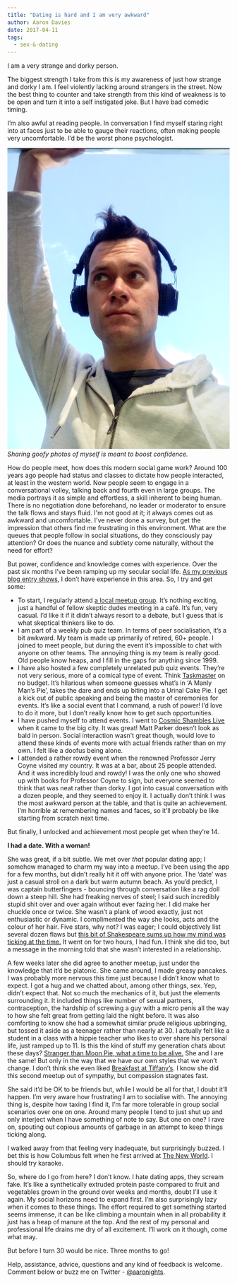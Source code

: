 ```yaml
---
title: "Dating is hard and I am very awkward"
author: Aaron Davies
date: 2017-04-11
tags:
  - sex-&-dating
---
```


I am a very strange and dorky person.

The biggest strength I take from this is my awareness of just how strange and dorky I am. I feel violently lacking around strangers in the street. Now the best thing to counter and take strength from this kind of weakness is to be open and turn it into a self instigated joke. But I have bad comedic timing.

I’m also awful at reading people. In conversation I find myself staring right into at faces just to be able to gauge their reactions, often making people very uncomfortable. I’d be the worst phone psychologist.

[![Sharing goofy photos of myself is meant to boost confidence.](/media/images/blog/IMG_20170410_165227.jpg)](/media/images/blog/IMG_20170410_165227.jpg)
_Sharing goofy photos of myself is meant to boost confidence._

How do people meet, how does this modern social game work? Around 100 years ago people had status and classes to dictate how people interacted, at least in the western world. Now people seem to engage in a conversational volley, talking back and fourth even in large groups. The media portrays it as simple and effortless, a skill inherent to being human. There is no negotiation done beforehand, no leader or moderator to ensure the talk flows and stays fluid. I'm not good at it; it always comes out as awkward and uncomfortable. I've never done a survey, but get the impression that others find me frustrating in this environment. What are the queues that people follow in social situations, do they consciously pay attention? Or does the nuance and subtlety come naturally, without the need for effort?

But power, confidence and knowledge comes with experience. Over the past six months I’ve been ramping up my secular social life. [As my previous blog entry shows](/media/images/blog/01/coming-out-as-an-atheist.html), I don’t have experience in this area. So, I try and get some:

* To start, I regularly attend [a local meetup group](https://www.meetup.com/Palmerston-North-SitP/). It’s nothing exciting, just a handful of fellow skeptic dudes meeting in a café. It’s fun, very casual. I’d like it if it didn’t always resort to a debate, but I guess that is what skeptical thinkers like to do.
* I am part of a weekly pub quiz team. In terms of peer socialisation, it’s a bit awkward. My team is made up primarily of retired, 60+ people. I joined to meet people, but during the event it’s impossible to chat with anyone on other teams. The annoying thing is my team is really good. Old people know heaps, and I fill in the gaps for anything since 1999.
* I have also hosted a few completely unrelated pub quiz events. They’re not very serious, more of a comical type of event. Think [Taskmaster](https://en.wikipedia.org/wiki/Taskmaster_(TV_series)) on no budget. It’s hilarious when someone guesses what’s in ‘A Manly Man’s Pie’, takes the dare and ends up biting into a Urinal Cake Pie. I get a kick out of public speaking and being the master of ceremonies for events. It’s like a social event that I command, a rush of power! I’d love to do it more, but I don’t really know how to get such opportunities.
* I have pushed myself to attend events. I went to [Cosmic Shambles Live](http://cosmicshambles.com/live/cosmicshambleslivetour) when it came to the big city. It was great! Matt Parker doesn’t look as bald in person. Social interaction wasn’t great though, would love to attend these kinds of events more with actual friends rather than on my own. I felt like a doofus being alone.
* I attended a rather rowdy event when the renowned Professor Jerry Coyne visited my country. It was at a bar, about 25 people attended. And it was incredibly loud and rowdy! I was the only one who showed up with books for Professor Coyne to sign, but everyone seemed to think that was neat rather than dorky. I got into casual conversation with a dozen people, and they seemed to enjoy it. I actually don’t think I was the most awkward person at the table, and that is quite an achievement. I’m horrible at remembering names and faces, so it’ll probably be like starting from scratch next time.

But finally, I unlocked and achievement most people get when they’re 14.

**I had a date. With a woman!**

She was great, if a bit subtle. We met over _that_ popular dating app; I somehow managed to charm my way into a meetup. I’ve been using the app for a few months, but didn’t really hit it off with anyone prior. The ‘date’ was just a casual stroll on a dark but warm autumn beach. As you’d predict, I was captain butterfingers - bouncing through conversation like a rag doll down a steep hill. She had freaking nerves of steel; I said such incredibly stupid shit over and over again without ever fazing her. I did make her chuckle once or twice. She wasn’t a plank of wood exactly, just not enthusiastic or dynamic. I complimented the way she looks, acts and the colour of her hair. Five stars, why not? I was eager; I could objectively list several dozen flaws but [this bit of Shakespeare sums up how my mind was ticking at the time.](https://www.poetryfoundation.org/poems-and-poets/poems/detail/50276) It went on for two hours, I had fun. I think she did too, but a message in the morning told that she wasn’t interested in a relationship.

A few weeks later she did agree to another meetup, just under the knowledge that it’d be platonic. She came around, I made greasy pancakes. I was probably more nervous this time just because I didn’t know what to expect. I got a hug and we chatted about, among other things, sex. Yep, didn’t expect that. Not so much the mechanics of it, but just the elements surrounding it. It included things like number of sexual partners, contraception, the hardship of screwing a guy with a micro penis all the way to how she felt great from getting laid the night before. It was also comforting to know she had a somewhat similar prude religious upbringing, but tossed it aside as a teenager rather than nearly at 30. I actually felt like a student in a class with a hippie teacher who likes to over share his personal life, just ramped up to 11. Is this the kind of stuff my generation chats about these days? [Stranger than Moon Pie, what a time to be alive.](https://www.youtube.com/watch?v=qu32fBkiHFE) She and I are the same! But only in the way that we have our own styles that we won’t change. I don’t think she even liked [Breakfast at Tiffany’s](https://www.youtube.com/watch?v=1ClCpfeIELw). I know she did this second meetup out of sympathy, but compassion stagnates fast.

She said it’d be OK to be friends but, while I would be all for that, I doubt it’ll happen. I’m very aware how frustrating I am to socialise with. The annoying thing is, despite how taxing I find it, I’m far more tolerable in group social scenarios over one on one. Around many people I tend to just shut up and only interject when I have something of note to say. But one on one? I rave on, spouting out copious amounts of garbage in an attempt to keep things ticking along.

I walked away from that feeling very inadequate, but surprisingly buzzed. I bet this is how Columbus felt when he first arrived at [The New World](https://www.youtube.com/watch?v=-kl4hJ4j48s). I should try karaoke.

So, where do I go from here? I don’t know. I hate dating apps, they scream fake. It’s like a synthetically extruded protein paste compared to fruit and vegetables grown in the ground over weeks and months, doubt I’ll use it again. My social horizons need to expand first. I’m also surprisingly lazy when it comes to these things. The effort required to get something started seems immense, it can be like climbing a mountain when in all probability it just has a heap of manure at the top. And the rest of my personal and professional life drains me dry of all excitement. I’ll work on it though, come what may.

But before I turn 30 would be nice. Three months to go!

Help, assistance, advice, questions and any kind of feedback is welcome. Comment below or buzz me on Twitter - [@aaronights](http://twitter.com/aaronights).
